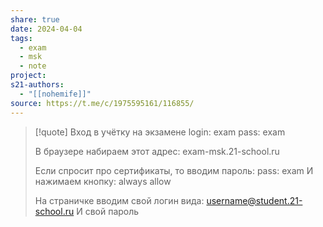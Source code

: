 ```yaml
---
share: true
date: 2024-04-04
tags:
  - exam
  - msk
  - note
project: 
s21-authors:
  - "[[nohemife]]"
source: https://t.me/c/1975595161/116855/
---
```


> [!quote] 
> Вход в учётку на экзамене
> login: exam
> pass: exam
> 
> В браузере набираем этот адрес:
> exam-msk.21-school.ru
> 
> Если спросит про сертификаты, то вводим пароль:
> pass: exam
> И нажимаем кнопку: 
> always allow
> 
> На страничке вводим свой логин вида:
> username@student.21-school.ru
> И свой пароль 

